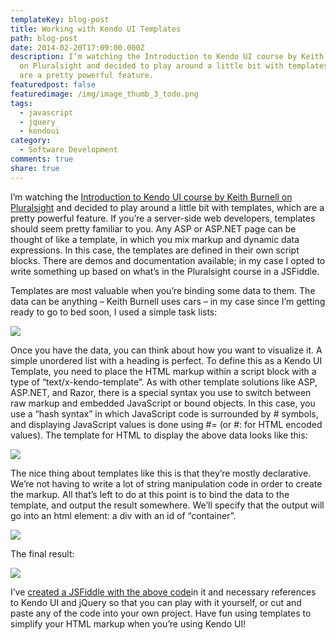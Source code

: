 ```yaml
---
templateKey: blog-post
title: Working with Kendo UI Templates
path: blog-post
date: 2014-02-20T17:09:00.000Z
description: I’m watching the Introduction to Kendo UI course by Keith Burnell
  on Pluralsight and decided to play around a little bit with templates, which
  are a pretty powerful feature.
featuredpost: false
featuredimage: /img/image_thumb_3_todo.png
tags:
  - javascript
  - jquery
  - kendoui
category:
  - Software Development
comments: true
share: true
---
```

I’m watching the [Introduction to Kendo UI course by Keith Burnell on Pluralsight](http://pluralsight.com/training/courses/TableOfContents?courseName=introduction-to-kendoui) and decided to play around a little bit with templates, which are a pretty powerful feature. If you’re a server-side web developers, templates should seem pretty familiar to you. Any ASP or ASP.NET page can be thought of like a template, in which you mix markup and dynamic data expressions. In this case, the templates are defined in their own script blocks. There are demos and documentation available; in my case I opted to write something up based on what’s in the Pluralsight course in a JSFiddle.

Templates are most valuable when you’re binding some data to them. The data can be anything – Keith Burnell uses cars – in my case since I’m getting ready to go to bed soon, I used a simple task lists:

![](/img/image_3_java.png)

Once you have the data, you can think about how you want to visualize it. A simple unordered list with a heading is perfect. To define this as a Kendo UI Template, you need to place the HTML markup within a script block with a type of “text/x-kendo-template”. As with other template solutions like ASP, ASP.NET, and Razor, there is a special syntax you use to switch between raw markup and embedded JavaScript or bound objects. In this case, you use a “hash syntax” in which JavaScript code is surrounded by # symbols, and displaying JavaScript values is done using #= (or #: for HTML encoded values). The template for HTML to display the above data looks like this:

![](/img/image_6_java.png)

The nice thing about templates like this is that they’re mostly declarative. We’re not having to write a lot of string manipulation code in order to create the markup. All that’s left to do at this point is to bind the data to the template, and output the result somewhere. We’ll specify that the output will go into an html element: a div with an id of “container”.

![](/img/image_9_java.png)

The final result:

![](/img/image_thumb_3_todo.png)

I’ve [created a JSFiddle with the above code](http://jsfiddle.net/NkT9h)in it and necessary references to Kendo UI and jQuery so that you can play with it yourself, or cut and paste any of the code into your own project. Have fun using templates to simplify your HTML markup when you’re using Kendo UI!